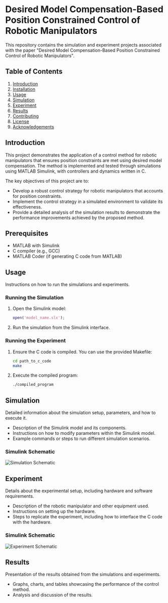 # Desired Model Compensation-Based Position Constrained Control of Robotic Manipulators

This repository contains the simulation and experiment projects associated with the paper "Desired Model Compensation-Based Position Constrained Control of Robotic Manipulators".

## Table of Contents

1. [Introduction](#introduction)
2. [Installation](#installation)
3. [Usage](#usage)
4. [Simulation](#simulation)
5. [Experiment](#experiment)
6. [Results](#results)
7. [Contributing](#contributing)
8. [License](#license)
9. [Acknowledgements](#acknowledgements)

## Introduction

This project demonstrates the application of a control method for robotic manipulators that ensures position constraints are met using desired model compensation. The method is implemented and tested through simulations using MATLAB Simulink, with controllers and dynamics written in C.

The key objectives of this project are to:
- Develop a robust control strategy for robotic manipulators that accounts for position constraints.
- Implement the control strategy in a simulated environment to validate its effectiveness.
- Provide a detailed analysis of the simulation results to demonstrate the performance improvements achieved by the proposed method.

## Prerequisites

- MATLAB with Simulink
- C compiler (e.g., GCC)
- MATLAB Coder (if generating C code from MATLAB)

## Usage

Instructions on how to run the simulations and experiments.

### Running the Simulation

1. Open the Simulink model:

    ```matlab
    open('model_name.slx');
    ```

2. Run the simulation from the Simulink interface.

### Running the Experiment

1. Ensure the C code is compiled. You can use the provided Makefile:

    ```bash
    cd path_to_c_code
    make
    ```

2. Execute the compiled program:

    ```bash
    ./compiled_program
    ```

## Simulation

Detailed information about the simulation setup, parameters, and how to execute it.

- Description of the Simulink model and its components.
- Instructions on how to modify parameters within the Simulink model.
- Example commands or steps to run different simulation scenarios.

### Simulink Schematic

![Simulation Schematic](path/to/simulation_schematic.png)

## Experiment

Details about the experimental setup, including hardware and software requirements.

- Description of the robotic manipulator and other equipment used.
- Instructions on setting up the hardware.
- Steps to replicate the experiment, including how to interface the C code with the hardware.

### Simulink Schematic

![Experiment Schematic](path/to/experiment_schematic.png)

## Results

Presentation of the results obtained from the simulations and experiments.

- Graphs, charts, and tables showcasing the performance of the control method.
- Analysis and discussion of the results.